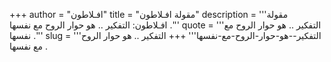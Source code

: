 +++
author = "افـلاطون"
title = "مقولة افـلاطون"
description = '''مقولة افـلاطون: التفكير .. هو حوار الروح مع نفسها .'''
quote = '''التفكير .. هو حوار الروح مع نفسها .'''
slug = '''التفكير--هو-حوار-الروح-مع-نفسها'''
+++
التفكير .. هو حوار الروح مع نفسها .
